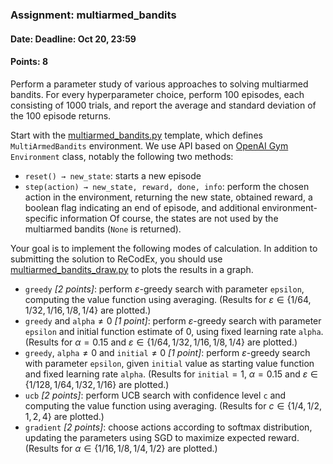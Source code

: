 ### Assignment: multiarmed_bandits
#### Date: Deadline: Oct 20, 23:59
#### Points: 8

Perform a parameter study of various approaches to solving multiarmed bandits.
For every hyperparameter choice, perform 100 episodes, each consisting of
1000 trials, and report the average and standard deviation of the 100 episode
returns.

Start with the [multiarmed_bandits.py](https://github.com/ufal/npfl122/tree/master/labs/01/multiarmed_bandits.py)
template, which defines `MultiArmedBandits` environment. We use API based on
[OpenAI Gym](https://gym.openai.com/) `Environment` class, notably the following
two methods:
- `reset() → new_state`: starts a new episode
- `step(action) → new_state, reward, done, info`: perform the chosen action
  in the environment, returning the new state, obtained reward, a boolean
  flag indicating an end of episode, and additional environment-specific
  information
Of course, the states are not used by the multiarmed bandits (`None` is
returned).

Your goal is to implement the following modes of calculation. In addition
to submitting the solution to ReCodEx, you should use
[multiarmed_bandits_draw.py](https://github.com/ufal/npfl122/tree/master/labs/01/multiarmed_bandits_draw.py)
to plots the results in a graph.
- `greedy` _[2 points]_: perform $ε$-greedy search with parameter `epsilon`, computing the
  value function using averaging. (Results for $ε ∈ \{1/64, 1/32, 1/16, 1/8, 1/4\}$ are plotted.)
- `greedy` and `alpha`$≠0$ _[1 point]_: perform $ε$-greedy search with parameter `epsilon` and
  initial function estimate of 0, using fixed learning rate `alpha`. (Results
  for $α=0.15$ and $ε ∈ \{1/64, 1/32, 1/16, 1/8, 1/4\}$ are plotted.)
- `greedy`, `alpha`$≠0$ and `initial`$≠0$ _[1 point]_: perform $ε$-greedy search with
  parameter `epsilon`, given `initial` value as starting value function and
  fixed learning rate `alpha`. (Results for `initial`$=1$, $α=0.15$ and
  $ε ∈ \{1/128, 1/64, 1/32, 1/16\}$ are plotted.)
- `ucb` _[2 points]_: perform UCB search with confidence level `c` and computing the value
  function using averaging. (Results for $c ∈ \{1/4, 1/2, 1, 2, 4\}$ are
  plotted.)
- `gradient` _[2 points]_: choose actions according to softmax distribution, updating the
  parameters using SGD to maximize expected reward. (Results for
  $α ∈ \{1/16, 1/8, 1/4, 1/2\}$ are plotted.)
